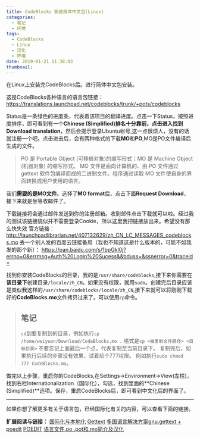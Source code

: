 ```yaml
---
title: CodeBlocks 安装简体中文包(Linux)
categories:
  - 笔记
  - 环境
tags:
  - CodeBlocks
  - Linux
  - 汉化
  - 环境
date: 2019-01-21 11:38:03
thumbnail:
---
```



在Linux上安装完CodeBlocks后。进行简体中文包安装。

<!--more-->

这是CodeBlocks各种语言的语言包链接：
https://translations.launchpad.net/codeblocks/trunk/+pots/codeblocks

Status是一条绿色的进度条，代表着该项目的翻译进度。点击一下Status，按照进度排序，即可看到有一个**Chinese (Simplified)**排名十分靠前，点击进入找到**Download translation**，然后会提示登录Ubuntu帐号,这一点很烦人，没有的话就注册一个吧。点击进去后，会有两种格式的下载**MO**和**PO**,MO是PO文件编译后生成的文件。

>PO 是 Portable Object (可移植对象)的缩写形式；MO 是 Machine Object (机器对象) 的缩写形式。
>MO 文件是面向计算机的、由 PO 文件通过 gettext 软件包编译而成的二进制文件。程序通过读取 MO 文件使自身的界面转换成用户使用的语言。

我们**需要的是MO文件**。选择了**MO format**后，点击下面**Request Download**，接下来就是坐等收邮件了。

下载链接将会通过邮件发送到你的注册邮箱。收到邮件点击下载就可以啦。经过我的测试该链接貌似并不需要登录Cookie，所以这里我把链接放出来。希望没有那么快失效
官方链接：
http://launchpadlibrarian.net/407132629/zh_CN_LC_MESSAGES_codeblocks.mo
丢一个别人发的百度云链接备用（我也不知道这是什么版本的，可能不如我发的那个新）：
https://pan.baidu.com/s/1bpGkl0j?errno=0&errmsg=Auth%20Login%20Sucess&&bduss=&ssnerror=0&traceid=

找到你安装CodeBlocks的目录，我的是`/usr/share/codeblocks`,接下来你需要在**该目录下**创建目录`/locale/zh_CN`。如果没有权限，就用`sudo`。创建完后目录应该是类似我这样的`/usr/share/codeblocks/locale/zh_CN`,接下来就可以将刚刚下载好的**CodeBlocks.mo**文件拷贝过来了。可以使用`cp`命令。
> ## 笔记
> `cd`到要复制到的目录，例如执行`cp /home/weiyuan/Download/CodeBlocks.mo .`
>格式是`cp <被复制文件路径> <目标目录>`
>不要忘记上面最后一个点，代表复制至当前目录下。
复制完后，如果执行后续的步骤没有效果，试着给个777权限。
例如执行`sudo chmod 777 CodeBlocks.mo`。

做完以上步骤，重启你的CodeBlocks,在Settings->Environment->View(左栏)，找到右栏Internationalization（国际化），勾选，找到里面的**Chinese (Simplified)**选项。保存，重启CodeBlocks后，即可看到中文化后的界面了。

---
如果你想了解更多有关于语言包，已经国际化有关的内容，可以查看下面的链接。

**扩展阅读与链接：**
[国际化与本地化](https://zh.wikipedia.org/wiki/%E5%9B%BD%E9%99%85%E5%8C%96%E4%B8%8E%E6%9C%AC%E5%9C%B0%E5%8C%96)
[Gettext](https://zh.wikipedia.org/wiki/Gettext)
[多国语言解决方案gnu.gettext + poedit](https://www.cnblogs.com/hont/p/5129806.html)
[POEDIT](https://poedit.net/)
[语言文件.po .pot和.mo简介及汉化](http://blog.51cto.com/xxstar/1940854)